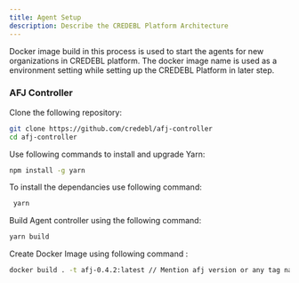 ```yaml
---
title: Agent Setup
description: Describe the CREDEBL Platform Architecture
---
```

Docker image build in this process is used to start the agents for new organizations in CREDEBL platform.
The docker image name is used as a environment setting while setting up the CREDEBL Platform in later step.
### AFJ Controller
Clone the following repository:

```bash
git clone https://github.com/credebl/afj-controller
cd afj-controller
```

Use following commands to install and upgrade Yarn:

```bash
npm install -g yarn
```
To install the dependancies use following command:
```bash
 yarn
```
Build Agent controller using the following command: 
```bash 
yarn build
```

Create Docker Image using following command :
```bash 
docker build . -t afj-0.4.2:latest // Mention afj version or any tag name
```